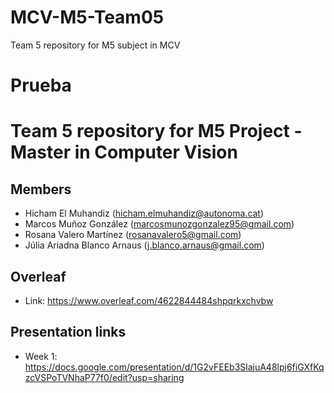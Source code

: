 # MCV-M5-Team05
Team 5 repository for M5 subject in MCV

Prueba
=======
# Team 5 repository for M5 Project - Master in Computer Vision


 
## Members
* Hicham El Muhandiz (hicham.elmuhandiz@autonoma.cat)
* Marcos Muñoz González (marcosmunozgonzalez95@gmail.com)
* Rosana Valero Martínez (rosanavalero5@gmail.com)
* Júlia Ariadna Blanco Arnaus (j.blanco.arnaus@gmail.com)

## Overleaf
* Link: https://www.overleaf.com/4622844484shpqrkxchvbw


## Presentation links
* Week 1: https://docs.google.com/presentation/d/1G2vFEEb3SlajuA48lpj6fiGXfKqzcVSPoTVNhaP77f0/edit?usp=sharing
